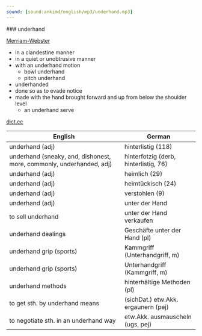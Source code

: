 ```yaml
---
sound: [sound:ankimd/english/mp3/underhand.mp3]
---
```


\### underhand

[Merriam-Webster](https://www.merriam-webster.com/dictionary/underhand)

- in a clandestine manner
- in a quiet or unobtrusive manner
- with an underhand motion
    - bowl underhand
    - pitch underhand
- underhanded
- done so as to evade notice
- made with the hand brought forward and up from below the shoulder level
    - an underhand serve

[dict.cc](https://www.dict.cc/underhand)

| English        | German       |
| -------------- | ------------ |
| underhand (adj) | hinterlistig (118) |
| underhand (sneaky, and, dishonest, more, commonly, underhanded, adj) | hinterfotzig (derb, hinterlistig, 76) |
| underhand (adj) | heimlich (29) |
| underhand (adj) | heimtückisch (24) |
| underhand (adj) | verstohlen (9) |
| underhand (adj) | unter der Hand |
| to sell underhand | unter der Hand verkaufen |
| underhand dealings | Geschäfte unter der Hand (pl) |
| underhand grip (sports) | Kammgriff (Unterhandgriff, m) |
| underhand grip (sports) | Unterhandgriff (Kammgriff, m) |
| underhand methods | hinterhältige Methoden (pl) |
| to get sth. by underhand means | (sichDat.) etw.Akk. ergaunern (pej) |
| to negotiate sth. in an underhand way | etw.Akk. ausmauscheln (ugs, pej) |
